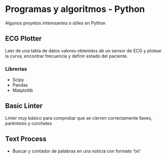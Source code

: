 # Programas y algoritmos - Python 

Algunos proyetos interesantes o útiles en Python 

## ECG Plotter 

Leer de una tabla de datos valores obtenidos de un sensor de ECG 
y plotear la curva, encontrar frecuencia y definir estado del paciente. 

### Librerias

* Scipy 
* Pandas 
* Matplotlib


## Basic Linter

Linter muy básico para comprobar que se cierren correctamente llaves, paréntesis
y corchetes 


## Text Process

* Buscar y contador de palabras en una noticia con formato 'txt' 


